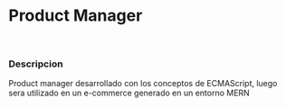<h1> Product Manager </h1>

<br>

<h3> Descripcion </h3>

Product manager desarrollado con los conceptos de ECMAScript, luego sera utilizado en un e-commerce generado en un entorno MERN